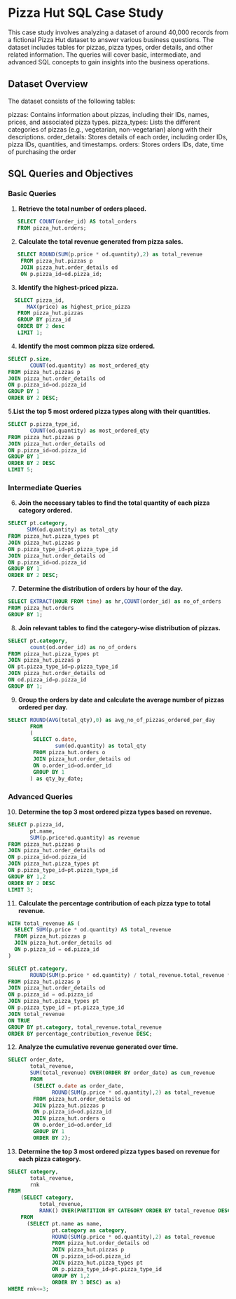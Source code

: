 # **Pizza Hut SQL Case Study**
This case study involves analyzing a dataset of around 40,000 records from a fictional Pizza Hut dataset to answer various business questions. The dataset includes tables for pizzas, pizza types, order details, and other related information. The queries will cover basic, intermediate, and advanced SQL concepts to gain insights into the business operations.

## **Dataset Overview**
The dataset consists of the following tables:

pizzas: Contains information about pizzas, including their IDs, names, prices, and associated pizza types.
pizza_types: Lists the different categories of pizzas (e.g., vegetarian, non-vegetarian) along with their descriptions.
order_details: Stores details of each order, including order IDs, pizza IDs, quantities, and timestamps.
orders: Stores orders IDs, date, time of purchasing the order

## **SQL Queries and Objectives**
### **Basic Queries**
1. **Retrieve the total number of orders placed.**
```sql
   SELECT COUNT(order_id) AS total_orders 
   FROM pizza_hut.orders;
```
2. **Calculate the total revenue generated from pizza sales.**
```sql
   SELECT ROUND(SUM(p.price * od.quantity),2) as total_revenue
    FROM pizza_hut.pizzas p
    JOIN pizza_hut.order_details od
    ON p.pizza_id=od.pizza_id;
```
3. **Identify the highest-priced pizza.**
 ```sql
   SELECT pizza_id,
       MAX(price) as highest_price_pizza
    FROM pizza_hut.pizzas
    GROUP BY pizza_id
    ORDER BY 2 desc
    LIMIT 1;
 ```
4. **Identify the most common pizza size ordered.**
```sql
SELECT p.size,
       COUNT(od.quantity) as most_ordered_qty
FROM pizza_hut.pizzas p
JOIN pizza_hut.order_details od 
ON p.pizza_id=od.pizza_id
GROUP BY 1
ORDER BY 2 DESC;
```
5.**List the top 5 most ordered pizza types along with their quantities.**
```sql
SELECT p.pizza_type_id,
       COUNT(od.quantity) as most_ordered_qty
FROM pizza_hut.pizzas p
JOIN pizza_hut.order_details od 
ON p.pizza_id=od.pizza_id
GROUP BY 1
ORDER BY 2 DESC
LIMIT 5;
```
### **Intermediate Queries**
6. **Join the necessary tables to find the total quantity of each pizza category ordered.**
```sql
SELECT pt.category,
      SUM(od.quantity) as total_qty
FROM pizza_hut.pizza_types pt
JOIN pizza_hut.pizzas p
ON p.pizza_type_id=pt.pizza_type_id
JOIN pizza_hut.order_details od 
ON p.pizza_id=od.pizza_id
GROUP BY 1
ORDER BY 2 DESC;
```
7. **Determine the distribution of orders by hour of the day.**
```sql
SELECT EXTRACT(HOUR FROM time) as hr,COUNT(order_id) as no_of_orders
FROM pizza_hut.orders
GROUP BY 1;
```
8. **Join relevant tables to find the category-wise distribution of pizzas.**
```sql
SELECT pt.category,
       count(od.order_id) as no_of_orders
FROM pizza_hut.pizza_types pt
JOIN pizza_hut.pizzas p
ON pt.pizza_type_id=p.pizza_type_id
JOIN pizza_hut.order_details od
ON od.pizza_id=p.pizza_id
GROUP BY 1;
```
9. **Group the orders by date and calculate the average number of pizzas ordered per day.**
```sql
SELECT ROUND(AVG(total_qty),0) as avg_no_of_pizzas_ordered_per_day
       FROM
       (
        SELECT o.date,
               sum(od.quantity) as total_qty
        FROM pizza_hut.orders o
        JOIN pizza_hut.order_details od
        ON o.order_id=od.order_id
        GROUP BY 1
       ) as qty_by_date;
```
### **Advanced Queries**
10. **Determine the top 3 most ordered pizza types based on revenue.**
```sql
SELECT p.pizza_id,
       pt.name,
       SUM(p.price*od.quantity) as revenue
FROM pizza_hut.pizzas p
JOIN pizza_hut.order_details od
ON p.pizza_id=od.pizza_id
JOIN pizza_hut.pizza_types pt
ON p.pizza_type_id=pt.pizza_type_id
GROUP BY 1,2
ORDER BY 2 DESC
LIMIT 3;
```
11. **Calculate the percentage contribution of each pizza type to total revenue.**
```sql
WITH total_revenue AS (
  SELECT SUM(p.price * od.quantity) AS total_revenue
  FROM pizza_hut.pizzas p
  JOIN pizza_hut.order_details od
  ON p.pizza_id = od.pizza_id
)

SELECT pt.category,
       ROUND(SUM(p.price * od.quantity) / total_revenue.total_revenue * 100, 2) AS percentage_contribution_revenue
FROM pizza_hut.pizzas p
JOIN pizza_hut.order_details od
ON p.pizza_id = od.pizza_id
JOIN pizza_hut.pizza_types pt
ON p.pizza_type_id = pt.pizza_type_id
JOIN total_revenue
ON TRUE
GROUP BY pt.category, total_revenue.total_revenue
ORDER BY percentage_contribution_revenue DESC;
```
12. **Analyze the cumulative revenue generated over time.**
```sql
SELECT order_date,
       total_revenue,
       SUM(total_revenue) OVER(ORDER BY order_date) as cum_revenue
       FROM
        (SELECT o.date as order_date,
              ROUND(SUM(p.price * od.quantity),2) as total_revenue
        FROM pizza_hut.order_details od
        JOIN pizza_hut.pizzas p
        ON p.pizza_id=od.pizza_id
        JOIN pizza_hut.orders o
        ON o.order_id=od.order_id
        GROUP BY 1
        ORDER BY 2);
```
13. **Determine the top 3 most ordered pizza types based on revenue for each pizza category.**
```sql
SELECT category,
       total_revenue,
       rnk
FROM
    (SELECT category,
          total_revenue,
          RANK() OVER(PARTITION BY CATEGORY ORDER BY total_revenue DESC) as rnk
    FROM
      (SELECT pt.name as name,
              pt.category as category,
              ROUND(SUM(p.price * od.quantity),2) as total_revenue
              FROM pizza_hut.order_details od
              JOIN pizza_hut.pizzas p
              ON p.pizza_id=od.pizza_id
              JOIN pizza_hut.pizza_types pt
              ON p.pizza_type_id=pt.pizza_type_id
              GROUP BY 1,2
              ORDER BY 3 DESC) as a) 
WHERE rnk<=3;
```
